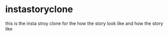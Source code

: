 # instastoryclone
this is the insta stroy clone for the how the story look like and how the story like 
